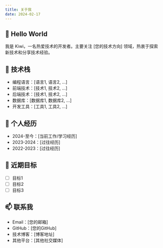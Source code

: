 ```yaml
---
title: 关于我
date: 2024-02-17
---
```


## 👋 Hello World

我是 Kiwi，一名热爱技术的开发者。主要关注 [您的技术方向] 领域，热衷于探索新技术和分享技术经验。

## 🔧 技术栈

- 编程语言：[语言1, 语言2, ...]
- 前端技术：[技术1, 技术2, ...]
- 后端技术：[技术1, 技术2, ...]
- 数据库：[数据库1, 数据库2, ...]
- 开发工具：[工具1, 工具2, ...]

## 🎯 个人经历

- 2024-至今：[当前工作/学习经历]
- 2023-2024：[过往经历]
- 2022-2023：[过往经历]

## 🌱 近期目标

- [ ] 目标1
- [ ] 目标2
- [ ] 目标3

## 📫 联系我

- Email：[您的邮箱]
- GitHub：[您的GitHub]
- 技术博客：[博客地址]
- 其他平台：[其他社交媒体]
